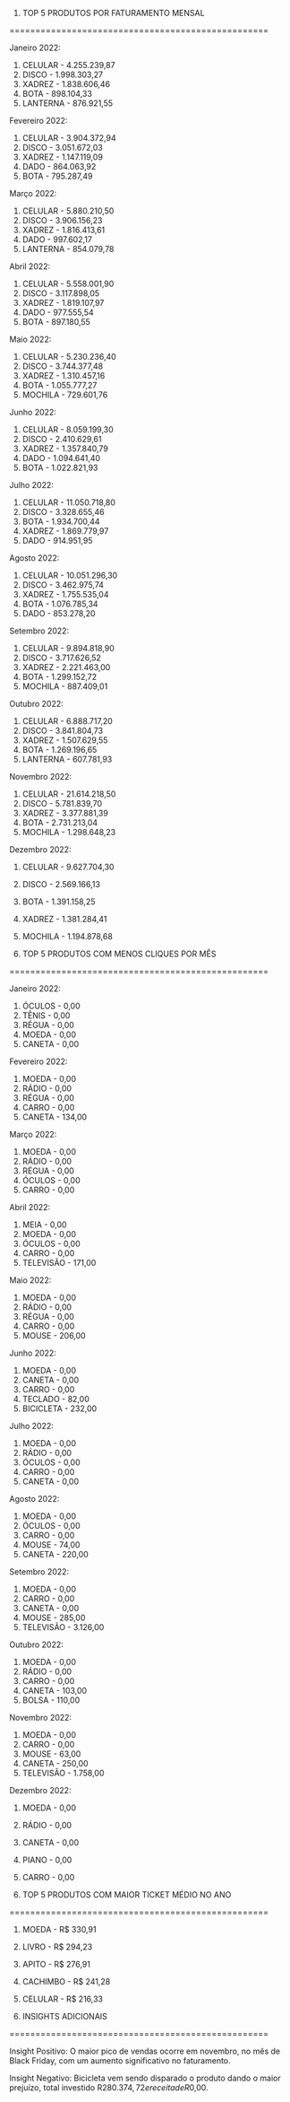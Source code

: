 1. TOP 5 PRODUTOS POR FATURAMENTO MENSAL

==================================================

Janeiro 2022:
1. CELULAR - 4.255.239,87
2. DISCO - 1.998.303,27
3. XADREZ - 1.838.606,46
4. BOTA - 898.104,33
5. LANTERNA - 876.921,55

Fevereiro 2022:
1. CELULAR - 3.904.372,94
2. DISCO - 3.051.672,03
3. XADREZ - 1.147.119,09
4. DADO - 864.063,92
5. BOTA - 795.287,49

Março 2022:
1. CELULAR - 5.880.210,50
2. DISCO - 3.906.156,23
3. XADREZ - 1.816.413,61
4. DADO - 997.602,17
5. LANTERNA - 854.079,78

Abril 2022:
1. CELULAR - 5.558.001,90
2. DISCO - 3.117.898,05
3. XADREZ - 1.819.107,97
4. DADO - 977.555,54
5. BOTA - 897.180,55

Maio 2022:
1. CELULAR - 5.230.236,40
2. DISCO - 3.744.377,48
3. XADREZ - 1.310.457,16
4. BOTA - 1.055.777,27
5. MOCHILA - 729.601,76

Junho 2022:
1. CELULAR - 8.059.199,30
2. DISCO - 2.410.629,61
3. XADREZ - 1.357.840,79
4. DADO - 1.094.641,40
5. BOTA - 1.022.821,93

Julho 2022:
1. CELULAR - 11.050.718,80
2. DISCO - 3.328.655,46
3. BOTA - 1.934.700,44
4. XADREZ - 1.869.779,97
5. DADO - 914.951,95

Agosto 2022:
1. CELULAR - 10.051.296,30
2. DISCO - 3.462.975,74
3. XADREZ - 1.755.535,04
4. BOTA - 1.076.785,34
5. DADO - 853.278,20

Setembro 2022:
1. CELULAR - 9.894.818,90
2. DISCO - 3.717.626,52
3. XADREZ - 2.221.463,00
4. BOTA - 1.299.152,72
5. MOCHILA - 887.409,01

Outubro 2022:
1. CELULAR - 6.888.717,20
2. DISCO - 3.841.804,73
3. XADREZ - 1.507.629,55
4. BOTA - 1.269.196,65
5. LANTERNA - 607.781,93

Novembro 2022:
1. CELULAR - 21.614.218,50
2. DISCO - 5.781.839,70
3. XADREZ - 3.377.881,39
4. BOTA - 2.731.213,04
5. MOCHILA - 1.298.648,23

Dezembro 2022:
1. CELULAR - 9.627.704,30
2. DISCO - 2.569.166,13
3. BOTA - 1.391.158,25
4. XADREZ - 1.381.284,41
5. MOCHILA - 1.194.878,68

2. TOP 5 PRODUTOS COM MENOS CLIQUES POR MÊS

==================================================

Janeiro 2022:
1. ÓCULOS - 0,00
2. TÊNIS - 0,00
3. RÉGUA - 0,00
4. MOEDA - 0,00
5. CANETA - 0,00

Fevereiro 2022:
1. MOEDA - 0,00
2. RÁDIO - 0,00
3. RÉGUA - 0,00
4. CARRO - 0,00
5. CANETA - 134,00

Março 2022:
1. MOEDA - 0,00
2. RÁDIO - 0,00
3. RÉGUA - 0,00
4. ÓCULOS - 0,00
5. CARRO - 0,00

Abril 2022:
1. MEIA - 0,00
2. MOEDA - 0,00
3. ÓCULOS - 0,00
4. CARRO - 0,00
5. TELEVISÃO - 171,00

Maio 2022:
1. MOEDA - 0,00
2. RÁDIO - 0,00
3. RÉGUA - 0,00
4. CARRO - 0,00
5. MOUSE - 206,00

Junho 2022:
1. MOEDA - 0,00
2. CANETA - 0,00
3. CARRO - 0,00
4. TECLADO - 82,00
5. BICICLETA - 232,00

Julho 2022:
1. MOEDA - 0,00
2. RÁDIO - 0,00
3. ÓCULOS - 0,00
4. CARRO - 0,00
5. CANETA - 0,00

Agosto 2022:
1. MOEDA - 0,00
2. ÓCULOS - 0,00
3. CARRO - 0,00
4. MOUSE - 74,00
5. CANETA - 220,00

Setembro 2022:
1. MOEDA - 0,00
2. CARRO - 0,00
3. CANETA - 0,00
4. MOUSE - 285,00
5. TELEVISÃO - 3.126,00

Outubro 2022:
1. MOEDA - 0,00
2. RÁDIO - 0,00
3. CARRO - 0,00
4. CANETA - 103,00
5. BOLSA - 110,00

Novembro 2022:
1. MOEDA - 0,00
2. CARRO - 0,00
3. MOUSE - 63,00
4. CANETA - 250,00
5. TELEVISÃO - 1.758,00

Dezembro 2022:
1. MOEDA - 0,00
2. RÁDIO - 0,00
3. CANETA - 0,00
4. PIANO - 0,00
5. CARRO - 0,00

3. TOP 5 PRODUTOS COM MAIOR TICKET MÉDIO NO ANO

==================================================
1. MOEDA - R$ 330,91
2. LIVRO - R$ 294,23
3. APITO - R$ 276,91
4. CACHIMBO - R$ 241,28
5. CELULAR - R$ 216,33

4. INSIGHTS ADICIONAIS

==================================================

Insight Positivo:
O maior pico de vendas ocorre em novembro, no mês de Black Friday, com um aumento significativo no faturamento.

Insight Negativo:
Bicicleta vem sendo disparado o produto dando o maior prejuízo, total investido R$280.374,72 e receita de R$0,00.

